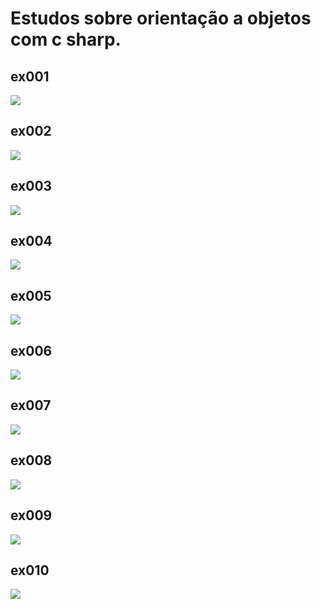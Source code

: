# Estudos sobre orientação a objetos com c sharp.

## ex001
<img src="diagram/ex001.png">

## ex002
<img src="diagram/ex002.jpg">


## ex003
<img src="diagram/ex003.png">

## ex004
<img src="diagram/ex004.png">


## ex005
<img src="diagram/ex005.png">

## ex006
<img src="diagram/ex006.png">

## ex007
<img src="diagram/ex007.png">

## ex008
<img src="diagram/ex008.png">


## ex009
<img src="diagram/ex009.png">

## ex010
<img src="diagram/ex010.png">
